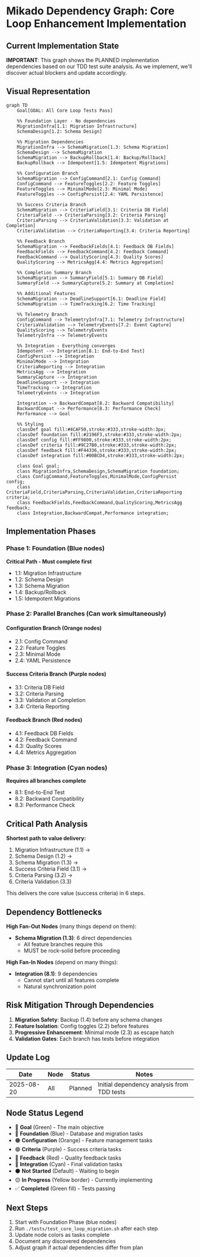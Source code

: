 # Mikado Dependency Graph: Core Loop Enhancement Implementation

## Current Implementation State

**IMPORTANT**: This graph shows the PLANNED implementation dependencies based on our TDD test suite analysis.
As we implement, we'll discover actual blockers and update accordingly.

## Visual Representation

```mermaid
graph TD
    Goal[GOAL: All Core Loop Tests Pass]
    
    %% Foundation Layer - No dependencies
    MigrationInfra[1.1: Migration Infrastructure]
    SchemaDesign[1.2: Schema Design]
    
    %% Migration Dependencies
    MigrationInfra --> SchemaMigration[1.3: Schema Migration]
    SchemaDesign --> SchemaMigration
    SchemaMigration --> BackupRollback[1.4: Backup/Rollback]
    BackupRollback --> Idempotent[1.5: Idempotent Migrations]
    
    %% Configuration Branch
    SchemaMigration --> ConfigCommand[2.1: Config Command]
    ConfigCommand --> FeatureToggles[2.2: Feature Toggles]
    FeatureToggles --> MinimalMode[2.3: Minimal Mode]
    FeatureToggles --> ConfigPersist[2.4: YAML Persistence]
    
    %% Success Criteria Branch
    SchemaMigration --> CriteriaField[3.1: Criteria DB Field]
    CriteriaField --> CriteriaParsing[3.2: Criteria Parsing]
    CriteriaParsing --> CriteriaValidation[3.3: Validation at Completion]
    CriteriaValidation --> CriteriaReporting[3.4: Criteria Reporting]
    
    %% Feedback Branch
    SchemaMigration --> FeedbackFields[4.1: Feedback DB Fields]
    FeedbackFields --> FeedbackCommand[4.2: Feedback Command]
    FeedbackCommand --> QualityScoring[4.3: Quality Scores]
    QualityScoring --> MetricsAgg[4.4: Metrics Aggregation]
    
    %% Completion Summary Branch
    SchemaMigration --> SummaryField[5.1: Summary DB Field]
    SummaryField --> SummaryCapture[5.2: Summary at Completion]
    
    %% Additional Features
    SchemaMigration --> DeadlineSupport[6.1: Deadline Field]
    SchemaMigration --> TimeTracking[6.2: Time Tracking]
    
    %% Telemetry Branch
    ConfigCommand --> TelemetryInfra[7.1: Telemetry Infrastructure]
    CriteriaValidation --> TelemetryEvents[7.2: Event Capture]
    QualityScoring --> TelemetryEvents
    TelemetryInfra --> TelemetryEvents
    
    %% Integration - Everything converges
    Idempotent --> Integration[8.1: End-to-End Test]
    ConfigPersist --> Integration
    MinimalMode --> Integration
    CriteriaReporting --> Integration
    MetricsAgg --> Integration
    SummaryCapture --> Integration
    DeadlineSupport --> Integration
    TimeTracking --> Integration
    TelemetryEvents --> Integration
    
    Integration --> BackwardCompat[8.2: Backward Compatibility]
    BackwardCompat --> Performance[8.3: Performance Check]
    Performance --> Goal
    
    %% Styling
    classDef goal fill:#4CAF50,stroke:#333,stroke-width:3px;
    classDef foundation fill:#2196F3,stroke:#333,stroke-width:2px;
    classDef config fill:#FF9800,stroke:#333,stroke-width:2px;
    classDef criteria fill:#9C27B0,stroke:#333,stroke-width:2px;
    classDef feedback fill:#F44336,stroke:#333,stroke-width:2px;
    classDef integration fill:#00BCD4,stroke:#333,stroke-width:2px;
    
    class Goal goal;
    class MigrationInfra,SchemaDesign,SchemaMigration foundation;
    class ConfigCommand,FeatureToggles,MinimalMode,ConfigPersist config;
    class CriteriaField,CriteriaParsing,CriteriaValidation,CriteriaReporting criteria;
    class FeedbackFields,FeedbackCommand,QualityScoring,MetricsAgg feedback;
    class Integration,BackwardCompat,Performance integration;
```

## Implementation Phases

### Phase 1: Foundation (Blue nodes)
**Critical Path - Must complete first**
- 1.1: Migration Infrastructure
- 1.2: Schema Design
- 1.3: Schema Migration
- 1.4: Backup/Rollback
- 1.5: Idempotent Migrations

### Phase 2: Parallel Branches (Can work simultaneously)

#### Configuration Branch (Orange nodes)
- 2.1: Config Command
- 2.2: Feature Toggles
- 2.3: Minimal Mode
- 2.4: YAML Persistence

#### Success Criteria Branch (Purple nodes)
- 3.1: Criteria DB Field
- 3.2: Criteria Parsing
- 3.3: Validation at Completion
- 3.4: Criteria Reporting

#### Feedback Branch (Red nodes)
- 4.1: Feedback DB Fields
- 4.2: Feedback Command
- 4.3: Quality Scores
- 4.4: Metrics Aggregation

### Phase 3: Integration (Cyan nodes)
**Requires all branches complete**
- 8.1: End-to-End Test
- 8.2: Backward Compatibility
- 8.3: Performance Check

## Critical Path Analysis

**Shortest path to value delivery:**
1. Migration Infrastructure (1.1) → 
2. Schema Design (1.2) → 
3. Schema Migration (1.3) → 
4. Success Criteria Field (3.1) → 
5. Criteria Parsing (3.2) → 
6. Criteria Validation (3.3)

This delivers the core value (success criteria) in 6 steps.

## Dependency Bottlenecks

**High Fan-Out Nodes** (many things depend on them):
- **Schema Migration (1.3)**: 6 direct dependencies
  - All feature branches require this
  - MUST be rock-solid before proceeding

**High Fan-In Nodes** (depend on many things):
- **Integration (8.1)**: 9 dependencies
  - Cannot start until all features complete
  - Natural synchronization point

## Risk Mitigation Through Dependencies

1. **Migration Safety**: Backup (1.4) before any schema changes
2. **Feature Isolation**: Config toggles (2.2) before features
3. **Progressive Enhancement**: Minimal mode (2.3) as escape hatch
4. **Validation Gates**: Each branch has tests before integration

## Update Log

| Date | Node | Status | Notes |
|------|------|--------|-------|
| 2025-08-20 | All | Planned | Initial dependency analysis from TDD tests |

## Node Status Legend

- 🎯 **Goal** (Green) - The main objective
- 🔵 **Foundation** (Blue) - Database and migration tasks
- 🟠 **Configuration** (Orange) - Feature management tasks
- 🟣 **Criteria** (Purple) - Success criteria tasks
- 🔴 **Feedback** (Red) - Quality feedback tasks
- 🔷 **Integration** (Cyan) - Final validation tasks
- ⚫ **Not Started** (Default) - Waiting to begin
- 🟡 **In Progress** (Yellow border) - Currently implementing
- ✅ **Completed** (Green fill) - Tests passing

## Next Steps

1. Start with Foundation Phase (blue nodes)
2. Run `./tests/test_core_loop_migration.sh` after each step
3. Update node colors as tasks complete
4. Document any discovered dependencies
5. Adjust graph if actual dependencies differ from plan